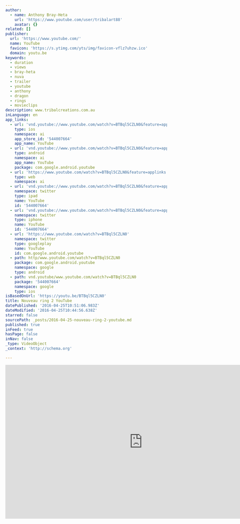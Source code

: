 ```yaml
---
author:
  - name: Anthony Bray-Heta
    url: 'https://www.youtube.com/user/tribalart88'
    avatar: {}
related: []
publisher:
  url: 'https://www.youtube.com/'
  name: YouTube
  favicon: 'https://s.ytimg.com/yts/img/favicon-vflz7uhzw.ico'
  domain: youtu.be
keywords:
  - duration
  - views
  - bray-heta
  - nuva
  - trailer
  - youtube
  - anthony
  - dragon
  - rings
  - movieclips
description: www.tribalcreations.com.au
inLanguage: en
app_links:
  - url: 'vnd.youtube://www.youtube.com/watch?v=BTBql5CZLN0&feature=applinks'
    type: ios
    namespace: ai
    app_store_id: '544007664'
    app_name: YouTube
  - url: 'vnd.youtube://www.youtube.com/watch?v=BTBql5CZLN0&feature=applinks'
    type: android
    namespace: ai
    app_name: YouTube
    package: com.google.android.youtube
  - url: 'https://www.youtube.com/watch?v=BTBql5CZLN0&feature=applinks'
    type: web
    namespace: ai
  - url: 'vnd.youtube://www.youtube.com/watch?v=BTBql5CZLN0&feature=applinks'
    namespace: twitter
    type: ipad
    name: YouTube
    id: '544007664'
  - url: 'vnd.youtube://www.youtube.com/watch?v=BTBql5CZLN0&feature=applinks'
    namespace: twitter
    type: iphone
    name: YouTube
    id: '544007664'
  - url: 'https://www.youtube.com/watch?v=BTBql5CZLN0'
    namespace: twitter
    type: googleplay
    name: YouTube
    id: com.google.android.youtube
  - path: http/www.youtube.com/watch?v=BTBql5CZLN0
    package: com.google.android.youtube
    namespace: google
    type: android
  - path: vnd.youtube/www.youtube.com/watch?v=BTBql5CZLN0
    package: '544007664'
    namespace: google
    type: ios
isBasedOnUrl: 'https://youtu.be/BTBql5CZLN0'
title: Nouveau ring 2 YouTube
datePublished: '2016-04-25T10:51:06.983Z'
dateModified: '2016-04-25T10:44:56.638Z'
starred: false
sourcePath: _posts/2016-04-25-nouveau-ring-2-youtube.md
published: true
inFeed: true
hasPage: false
inNav: false
_type: VideoObject
_context: 'http://schema.org'

---
```

<iframe src="https://cdn.embedly.com/widgets/media.html?src=https%3A%2F%2Fwww.youtube.com%2Fembed%2FBTBql5CZLN0%3Ffeature%3Doembed&amp;url=https%3A%2F%2Fwww.youtube.com%2Fwatch%3Fv%3DBTBql5CZLN0%26feature%3Dyoutu.be&amp;image=https%3A%2F%2Fi.ytimg.com%2Fvi%2FBTBql5CZLN0%2Fhqdefault.jpg&amp;key=b7d04c9b404c499eba89ee7072e1c4f7&amp;type=text%2Fhtml&amp;schema=youtube" width="854" height="480" scrolling="no" frameborder="0" allowfullscreen="" style=""></iframe>